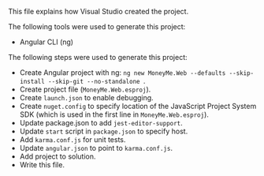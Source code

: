 This file explains how Visual Studio created the project.

The following tools were used to generate this project:
- Angular CLI (ng)

The following steps were used to generate this project:
- Create Angular project with ng: `ng new MoneyMe.Web --defaults --skip-install --skip-git --no-standalone `.
- Create project file (`MoneyMe.Web.esproj`).
- Create `launch.json` to enable debugging.
- Create `nuget.config` to specify location of the JavaScript Project System SDK (which is used in the first line in `MoneyMe.Web.esproj`).
- Update package.json to add `jest-editor-support`.
- Update `start` script in `package.json` to specify host.
- Add `karma.conf.js` for unit tests.
- Update `angular.json` to point to `karma.conf.js`.
- Add project to solution.
- Write this file.
